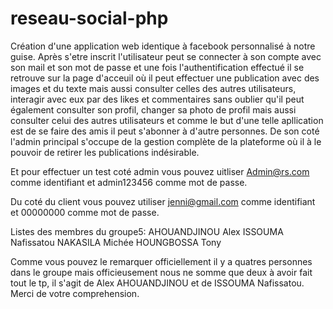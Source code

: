 # reseau-social-php
Création d'une application web identique à facebook personnalisé à notre guise.
Après s'etre inscrit l'utilisateur peut se connecter à son compte avec son mail et son mot de passe et une fois l'authentification effectué il se retrouve sur la page d'acceuil où il peut effectuer une publication avec des images et du texte mais aussi consulter celles des autres utilisateurs, interagir avec eux par des likes et commentaires sans oublier qu'il peut également consulter son profil, changer sa photo de profil mais aussi consulter celui des autres utilisateurs et comme le but d'une telle apllication est de se faire des amis il peut s'abonner à d'autre personnes.
De son coté l'admin principal s'occupe de la gestion complète de la plateforme où il à le pouvoir de retirer les publications indésirable.

Et pour effectuer un test coté admin vous pouvez uitliser Admin@rs.com comme identifiant et 
admin123456 comme mot de passe. 

Du coté du client vous pouvez utiliser jenni@gmail.com comme identifiant et 00000000 comme mot de passe.

Listes des membres du groupe5:
AHOUANDJINOU Alex
ISSOUMA Nafissatou
NAKASILA Michée
HOUNGBOSSA Tony

Comme vous pouvez le remarquer officiellement il y a quatres personnes dans le groupe mais officieusement nous ne somme que deux à avoir fait tout le tp, il s'agit de Alex AHOUANDJINOU et de ISSOUMA Nafissatou.
Merci de votre comprehension.
